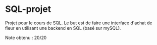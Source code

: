 # SQL-projet

Projet pour le cours de SQL. Le but est de faire une interface d'achat de fleur en utilisant une backend en SQL (basé sur mySQL).

Note obtenu : 20/20
